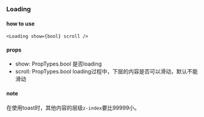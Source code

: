 ### Loading

#### how to use
```
<Loading show={bool} scroll />
```

#### props
* show: PropTypes.bool  是否loading
* scroll: PropTypes.bool  loading过程中，下层的内容是否可以滑动，默认不能滑动

#### note
在使用toast时，其他内容的层级`z-index`要比99999小。